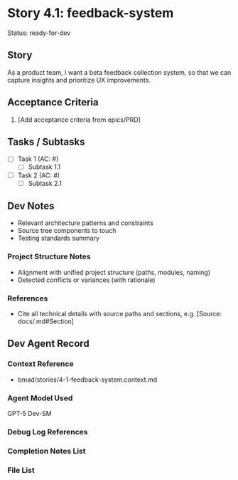 # Story 4.1: feedback-system

Status: ready-for-dev

## Story

As a product team,
I want a beta feedback collection system,
so that we can capture insights and prioritize UX improvements.

## Acceptance Criteria

1. [Add acceptance criteria from epics/PRD]

## Tasks / Subtasks

- [ ] Task 1 (AC: #)
  - [ ] Subtask 1.1
- [ ] Task 2 (AC: #)
  - [ ] Subtask 2.1

## Dev Notes

- Relevant architecture patterns and constraints
- Source tree components to touch
- Testing standards summary

### Project Structure Notes

- Alignment with unified project structure (paths, modules, naming)
- Detected conflicts or variances (with rationale)

### References

- Cite all technical details with source paths and sections, e.g. [Source: docs/<file>.md#Section]

## Dev Agent Record

### Context Reference

- bmad/stories/4-1-feedback-system.context.md

### Agent Model Used

GPT-5 Dev-SM

### Debug Log References

### Completion Notes List

### File List


